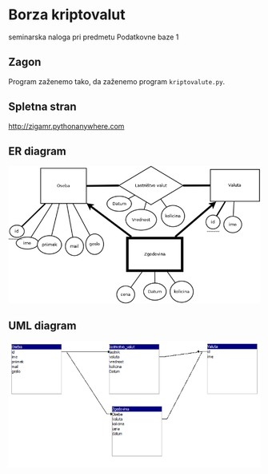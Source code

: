 # Borza kriptovalut

seminarska naloga pri predmetu Podatkovne baze 1

## Zagon

Program zaženemo tako, da zaženemo program `kriptovalute.py`.

## Spletna stran

http://zigamr.pythonanywhere.com

## ER diagram

![ER diagram](valute.png)

## UML diagram

![UML diagram](UML.PNG)
